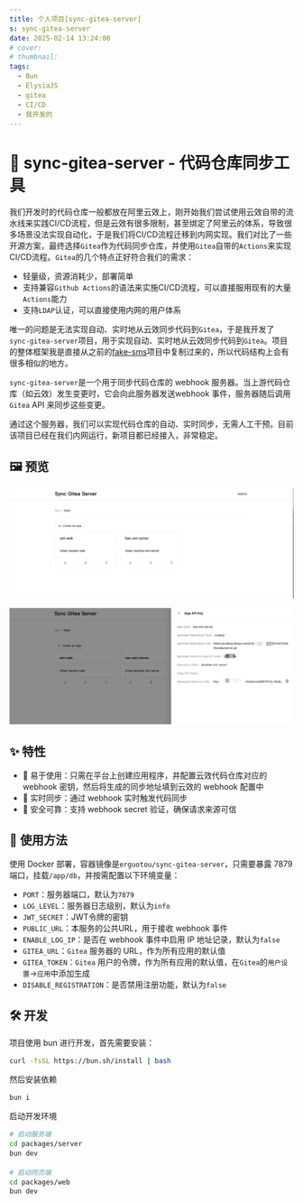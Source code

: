 ```yaml
---
title: 个人项目[sync-gitea-server]
s: sync-gitea-server
date: 2025-02-14 13:24:00
# cover:
# thumbnail:
tags:
  - Bun
  - ElysiaJS
  - gitea
  - CI/CD
  - 我开发的
---
```


# 🚀 sync-gitea-server - 代码仓库同步工具

我们开发时的代码仓库一般都放在阿里云效上，刚开始我们尝试使用云效自带的流水线来实践CI/CD流程，但是云效有很多限制，甚至绑定了阿里云的体系，导致很多场景没法实现自动化，于是我们将CI/CD流程迁移到内网实现。我们对比了一些开源方案，最终选择`Gitea`作为代码同步仓库，并使用`Gitea`自带的`Actions`来实现CI/CD流程。`Gitea`的几个特点正好符合我们的需求：

- 轻量级，资源消耗少，部署简单
- 支持兼容`Github Actions`的语法来实施CI/CD流程，可以直接服用现有的大量`Actions`能力
- 支持`LDAP`认证，可以直接使用内网的用户体系

唯一的问题是无法实现自动、实时地从云效同步代码到`Gitea`，于是我开发了`sync-gitea-server`项目，用于实现自动、实时地从云效同步代码到`Gitea`。项目的整体框架我是直接从之前的[fake-sms](https://github.com/erguotou520/fake-sms)项目中复制过来的，所以代码结构上会有很多相似的地方。

`sync-gitea-server`是一个用于同步代码仓库的 webhook 服务器。当上游代码仓库（如云效）发生变更时，它会向此服务器发送webhook 事件，服务器随后调用`Gitea` API 来同步这些变更。

通过这个服务器，我们可以实现代码仓库的自动、实时同步，无需人工干预。目前该项目已经在我们内网运行，新项目都已经接入，非常稳定。

## 🖼️ 预览

![apps](https://github.com/erguotou520/sync-gitea-server/blob/main/assets/apps.png?raw=true)

![sync-url](https://github.com/erguotou520/sync-gitea-server/blob/main/assets/sync-url.png?raw=true)

<!-- more -->

## ✨ 特性

- 🚀 易于使用：只需在平台上创建应用程序，并配置云效代码仓库对应的 webhook 密钥，然后将生成的同步地址填到云效的 webhook 配置中
- 🔄 实时同步：通过 webhook 实时触发代码同步
- 🔐 安全可靠：支持 webhook secret 验证，确保请求来源可信

## 🎯 使用方法

使用 Docker 部署，容器镜像是`erguotou/sync-gitea-server`，只需要暴露 7879 端口，挂载`/app/db`，并按需配置以下环境变量：

- `PORT`：服务器端口，默认为`7879`
- `LOG_LEVEL`：服务器日志级别，默认为`info`
- `JWT_SECRET`：JWT令牌的密钥
- `PUBLIC_URL`：本服务的公共URL，用于接收 webhook 事件
- `ENABLE_LOG_IP`：是否在 webhook 事件中启用 IP 地址记录，默认为`false`
- `GITEA_URL`：`Gitea` 服务器的 URL，作为所有应用的默认值
- `GITEA_TOKEN`：`Gitea` 用户的令牌，作为所有应用的默认值，在`Gitea`的`用户设置`->`应用`中添加生成
- `DISABLE_REGISTRATION`：是否禁用注册功能，默认为`false`

## 🛠️ 开发

项目使用 bun 进行开发，首先需要安装：

```bash
curl -fsSL https://bun.sh/install | bash
```

然后安装依赖

```bash
bun i
```

启动开发环境

```bash
# 启动服务端
cd packages/server
bun dev

# 启动网页端
cd packages/web
bun dev
```
